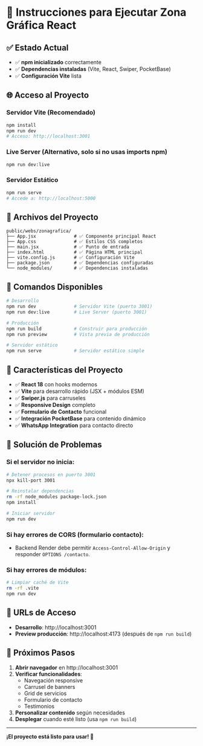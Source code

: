 # 🚀 Instrucciones para Ejecutar Zona Gráfica React

## ✅ Estado Actual
- ✅ **npm inicializado** correctamente
- ✅ **Dependencias instaladas** (Vite, React, Swiper, PocketBase)
- ✅ **Configuración Vite** lista

## 🌐 Acceso al Proyecto

### Servidor Vite (Recomendado)
```bash
npm install
npm run dev
# Acceso: http://localhost:3001
```

### Live Server (Alternativo, solo si no usas imports npm)
```bash
npm run dev:live
```

### Servidor Estático
```bash
npm run serve
# Accede a: http://localhost:5000
```

## 📁 Archivos del Proyecto

```
public/webs/zonagrafica/
├── App.jsx              # ✅ Componente principal React
├── App.css              # ✅ Estilos CSS completos
├── main.jsx             # ✅ Punto de entrada
├── index.html           # ✅ Página HTML principal
├── vite.config.js       # ✅ Configuración Vite
├── package.json         # ✅ Dependencias configuradas
└── node_modules/        # ✅ Dependencias instaladas
```

## 🔧 Comandos Disponibles

```bash
# Desarrollo
npm run dev              # Servidor Vite (puerto 3001)
npm run dev:live         # Live Server (puerto 3001)

# Producción
npm run build            # Construir para producción
npm run preview          # Vista previa de producción

# Servidor estático
npm run serve            # Servidor estático simple
```

## 🌟 Características del Proyecto

- ✅ **React 18** con hooks modernos
- ✅ **Vite** para desarrollo rápido (JSX + módulos ESM)
- ✅ **Swiper.js** para carruseles
- ✅ **Responsive Design** completo
- ✅ **Formulario de Contacto** funcional
- ✅ **Integración PocketBase** para contenido dinámico
- ✅ **WhatsApp Integration** para contacto directo

## 🚨 Solución de Problemas

### Si el servidor no inicia:
```bash
# Detener procesos en puerto 3001
npx kill-port 3001

# Reinstalar dependencias
rm -rf node_modules package-lock.json
npm install

# Iniciar servidor
npm run dev
```

### Si hay errores de CORS (formulario contacto):
- Backend Render debe permitir `Access-Control-Allow-Origin` y responder `OPTIONS /contacto`.

### Si hay errores de módulos:
```bash
# Limpiar caché de Vite
rm -rf .vite
npm run dev
```

## 📱 URLs de Acceso

- **Desarrollo**: http://localhost:3001
- **Preview producción**: http://localhost:4173 (después de `npm run build`)

## 🎯 Próximos Pasos

1. **Abrir navegador** en http://localhost:3001
2. **Verificar funcionalidades**:
   - Navegación responsive
   - Carrusel de banners
   - Grid de servicios
   - Formulario de contacto
   - Testimonios
3. **Personalizar contenido** según necesidades
4. **Desplegar** cuando esté listo (usa `npm run build`)

---

**¡El proyecto está listo para usar! 🎉**
